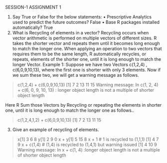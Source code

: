 SESSION-1
                                                                          ASSIGNMENT 1
1. Say True or False for the below statements:
• Prescriptive Analytics used to predict the future outcomes?
 False
• Base R packages installed automatically?
True
2. What is Recycling of elements in a vector?
Recycling occurs when vector arithmetic is performed on multiple vectors of different sizes. R takes the shorter vector and repeats them until it becomes long enough to match the longer one.
When applying an operation to two vectors that requires them to be the same length, R automatically recycles, or repeats, elements of the shorter one, until it is long enough to match the longer Vector. 
Example 1:
Suppose we have two Vectors c(1,2,4) , c(6,0,9,10,13), where the first one is shorter with only 3 elements. Now if we sum these two, we will get a warning message as follows.
> c(1,2,4) + c(6,0,9,10,13)
[1]  7  2 13 11 15
Warning message:
In c(1, 2, 4) + c(6, 0, 9, 10, 13) :  longer object length is not a multiple of shorter object length

Here R Sum those Vectors by Recycling or repeating the elements in shorter one, until it is long enough to match the longer one as follows..

> c(1,2,4,1,2) + c(6,0,9,10,13)
[1] 7 2 13 11 15
3. Give an example of recycling of elements.
> x[1] 3 6 8
> y[1] 2 9 0
> x + y[1]  5 15  8
> x + 1    # 1 is recycled to (1,1,1)
[1] 4 7 9
> x + c(1,4)    # (1,4) is recycled to (1,4,1) but warning issued
[1]  4 10  9
Warning message:
In x + c(1, 4) :longer object length is not a multiple of shorter object length
